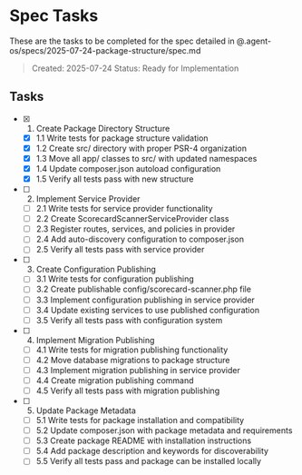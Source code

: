 # Spec Tasks

These are the tasks to be completed for the spec detailed in @.agent-os/specs/2025-07-24-package-structure/spec.md

> Created: 2025-07-24
> Status: Ready for Implementation

## Tasks

- [x] 1. Create Package Directory Structure
  - [x] 1.1 Write tests for package structure validation
  - [x] 1.2 Create src/ directory with proper PSR-4 organization
  - [x] 1.3 Move all app/ classes to src/ with updated namespaces
  - [x] 1.4 Update composer.json autoload configuration
  - [x] 1.5 Verify all tests pass with new structure

- [ ] 2. Implement Service Provider
  - [ ] 2.1 Write tests for service provider functionality
  - [ ] 2.2 Create ScorecardScannerServiceProvider class
  - [ ] 2.3 Register routes, services, and policies in provider
  - [ ] 2.4 Add auto-discovery configuration to composer.json
  - [ ] 2.5 Verify all tests pass with service provider

- [ ] 3. Create Configuration Publishing
  - [ ] 3.1 Write tests for configuration publishing
  - [ ] 3.2 Create publishable config/scorecard-scanner.php file
  - [ ] 3.3 Implement configuration publishing in service provider
  - [ ] 3.4 Update existing services to use published configuration
  - [ ] 3.5 Verify all tests pass with configuration system

- [ ] 4. Implement Migration Publishing
  - [ ] 4.1 Write tests for migration publishing functionality
  - [ ] 4.2 Move database migrations to package structure
  - [ ] 4.3 Implement migration publishing in service provider
  - [ ] 4.4 Create migration publishing command
  - [ ] 4.5 Verify all tests pass with migration publishing

- [ ] 5. Update Package Metadata
  - [ ] 5.1 Write tests for package installation and compatibility
  - [ ] 5.2 Update composer.json with package metadata and requirements
  - [ ] 5.3 Create package README with installation instructions
  - [ ] 5.4 Add package description and keywords for discoverability
  - [ ] 5.5 Verify all tests pass and package can be installed locally